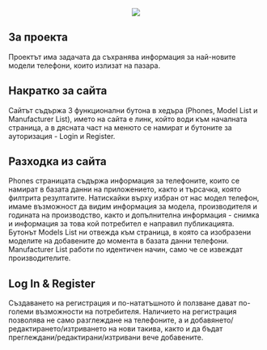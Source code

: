 <p align="center"><img src="https://laravel.com/assets/img/components/logo-laravel.svg"></p>


## За проекта
Проектът има задачата да съхранява информация за най-новите модели телефони, които излизат на пазара.

## Накратко за сайта
Сайтът съдържа 3 функционални бутона в хедъра (Phones, Model List и Manufacturer List), името на сайта е линк, който води към началната страница, а в дясната част на менюто се намират и бутоните за ауторизация - Login и Register.

## Разходка из сайта
Phones страницата съдържа информация за телефоните, които се намират в базата данни на приложението, както и търсачка, която филтрита резултатите. Натискайки върху избран от нас модел телефон, имаме възможност да видим информация за модела, производителя и годината на производство, както и допълнителна информация - снимка и информация за това кой потребител е направил публикацията.
Бутонът Models List ни отвежда към страница, в която са изобразени моделите на добавените до момента в базата данни телефони. Manufacturer List работи по идентичен начин, само че се извеждат производителите.

## Log In & Register
Създаването на регистрация и по-нататъшното ѝ ползване дават по-големи възможности на потребителя.
Наличието на регистрация позволява не само разглеждане на телефоните, а и добавянето/редактирането/изтриването на нови такива, както и да бъдат преглеждани/редактирани/изтривани вече добавените.


